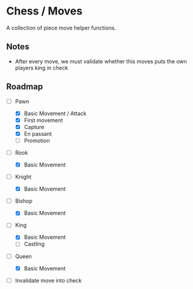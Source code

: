 # Chess / Moves

A collection of piece move helper functions.

## Notes
- After every move, we must validate whether this moves puts the own players king in check

## Roadmap
- [ ] Pawn
  - [x] Basic Movement / Attack
  - [x] First movement
  - [x] Capture
  - [x] En passant
  - [ ] Promotion
- [ ] Rook
  - [x] Basic Movement
- [ ] Knight
  - [x] Basic Movement
- [ ] Bishop
  - [x] Basic Movement
- [ ] King
  - [x] Basic Movement
  - [ ] Castling
- [ ] Queen
  - [x] Basic Movement
- [ ] Invalidate move into check


